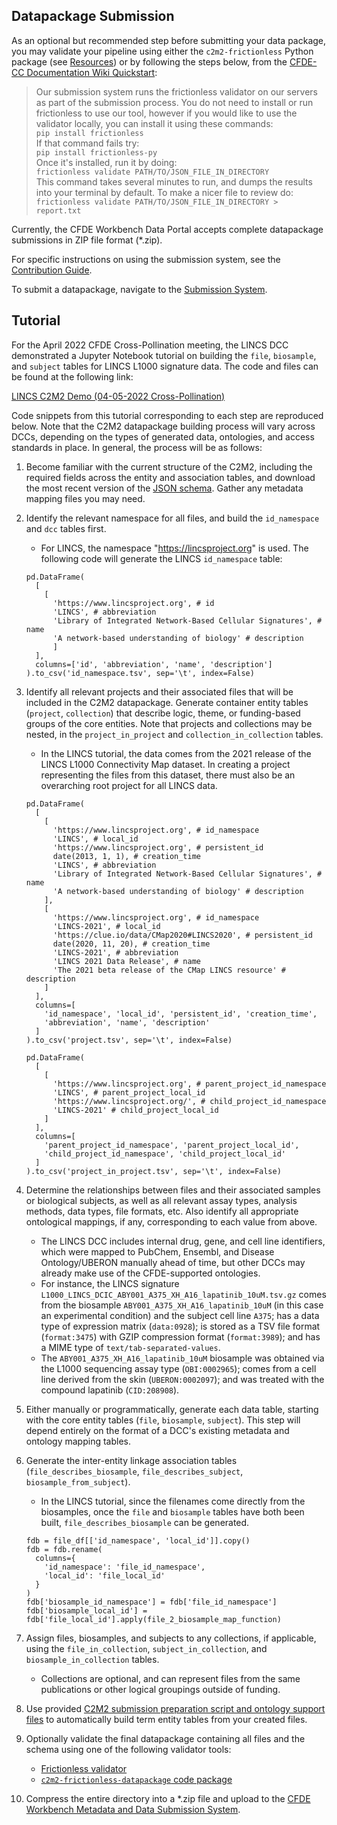 
## Datapackage Submission

As an optional but recommended step before submitting your data package, you may validate your pipeline using either the `c2m2-frictionless` Python package (see [Resources](#resources)) or by following the steps below, from the [CFDE-CC Documentation Wiki Quickstart](https://github.com/nih-cfde/published-documentation/wiki/Quickstart#optional-frictionless): 

> Our submission system runs the frictionless validator on our servers as part of the submission process. You do not need to install or run frictionless to use our tool, however if you would like to use the validator locally, you can install it using these commands:  
`pip install frictionless`  
If that command fails try:  
`pip install frictionless-py`  
Once it's installed, run it by doing:  
`frictionless validate PATH/TO/JSON_FILE_IN_DIRECTORY`  
This command takes several minutes to run, and dumps the results into your terminal by default. To make a nicer file to review do:  
`frictionless validate PATH/TO/JSON_FILE_IN_DIRECTORY > report.txt`  

Currently, the CFDE Workbench Data Portal accepts complete datapackage submissions in ZIP file format (*.zip). 

For specific instructions on using the submission system, see the [Contribution Guide](https://data.cfde.cloud/submit).

To submit a datapackage, navigate to the [Submission System](https://data.cfde.cloud/submit/form).

## Tutorial
For the April 2022 CFDE Cross-Pollination meeting, the LINCS DCC demonstrated a Jupyter Notebook tutorial on building the `file`, `biosample`, and `subject` tables for LINCS L1000 signature data. The code and files can be found at the following link: 

[LINCS C2M2 Demo (04-05-2022 Cross-Pollination)](https://github.com/nih-cfde/LINCS-metadata/tree/main/scripts/April-CrossPollination-Demo)

Code snippets from this tutorial corresponding to each step are reproduced below. Note that the C2M2 datapackage building process will vary across DCCs, depending on the types of generated data, ontologies, and access standards in place. In general, the process will be as follows: 

1. Become familiar with the current structure of the C2M2, including the required fields across the entity and association tables, and download the most recent version of the [JSON schema](https://osf.io/c63aw/). Gather any metadata mapping files you may need. 

2. Identify the relevant namespace for all files, and build the `id_namespace` and `dcc` tables first. 

    - For LINCS, the namespace "https://lincsproject.org" is used. The following code will generate the LINCS `id_namespace` table: 
    ```
    pd.DataFrame(
      [
        [
          'https://www.lincsproject.org', # id
          'LINCS', # abbreviation
          'Library of Integrated Network-Based Cellular Signatures', # name
          'A network-based understanding of biology' # description
          ]
      ], 
      columns=['id', 'abbreviation', 'name', 'description']
    ).to_csv('id_namespace.tsv', sep='\t', index=False)
    ```

3. Identify all relevant projects and their associated files that will be included in the C2M2 datapackage. Generate container entity tables (`project`, `collection`) that describe logic, theme, or funding-based groups of the core entities. Note that projects and collections may be nested, in the `project_in_project` and `collection_in_collection` tables. 

    - In the LINCS tutorial, the data comes from the 2021 release of the LINCS L1000 Connectivity Map dataset. In creating a project representing the files from this dataset, there must also be an overarching root project for all LINCS data. 
    ```
    pd.DataFrame(
      [
        [ 
          'https://www.lincsproject.org', # id_namespace
          'LINCS', # local_id
          'https://www.lincsproject.org', # persistent_id
          date(2013, 1, 1), # creation_time
          'LINCS', # abbreviation
          'Library of Integrated Network-Based Cellular Signatures', # name
          'A network-based understanding of biology' # description
        ], 
        [
          'https://www.lincsproject.org', # id_namespace
          'LINCS-2021', # local_id
          'https://clue.io/data/CMap2020#LINCS2020', # persistent_id
          date(2020, 11, 20), # creation_time
          'LINCS-2021', # abbreviation
          'LINCS 2021 Data Release', # name
          'The 2021 beta release of the CMap LINCS resource' # description
        ]
      ], 
      columns=[
        'id_namespace', 'local_id', 'persistent_id', 'creation_time', 
        'abbreviation', 'name', 'description'
      ]
    ).to_csv('project.tsv', sep='\t', index=False)

    pd.DataFrame(
      [
        [
          'https://www.lincsproject.org', # parent_project_id_namespace
          'LINCS', # parent_project_local_id
          'https://www.lincsproject.org/', # child_project_id_namespace
          'LINCS-2021' # child_project_local_id
        ]
      ],
      columns=[
        'parent_project_id_namespace', 'parent_project_local_id',
        'child_project_id_namespace', 'child_project_local_id'
      ]
    ).to_csv('project_in_project.tsv', sep='\t', index=False)
    ```

4. Determine the relationships between files and their associated samples or biological subjects, as well as all relevant assay types, analysis methods, data types, file formats, etc. Also identify all appropriate ontological mappings, if any, corresponding to each value from above. 

    - The LINCS DCC includes internal drug, gene, and cell line identifiers, which were mapped to PubChem, Ensembl, and Disease Ontology/UBERON manually ahead of time, but other DCCs may already make use of the CFDE-supported ontologies. 
    - For instance, the LINCS signature `L1000_LINCS_DCIC_ABY001_A375_XH_A16_lapatinib_10uM.tsv.gz` comes from the biosample `ABY001_A375_XH_A16_lapatinib_10uM` (in this case an experimental condition) and the subject cell line `A375`; has a data type of expression matrix (`data:0928`); is stored as a TSV file format (`format:3475`) with GZIP compression format (`format:3989`); and has a MIME type of `text/tab-separated-values`. 
    - The `ABY001_A375_XH_A16_lapatinib_10uM` biosample was obtained via the L1000 sequencing assay type (`OBI:0002965`); comes from a cell line derived from the skin (`UBERON:0002097`); and was treated with the compound lapatinib (`CID:208908`). 

5. Either manually or programmatically, generate each data table, starting with the core entity tables (`file`, `biosample`, `subject`). This step will depend entirely on the format of a DCC's existing metadata and ontology mapping tables. 

6. Generate the inter-entity linkage association tables (`file_describes_biosample`, `file_describes_subject`, `biosample_from_subject`). 
    
    - In the LINCS tutorial, since the filenames come directly from the biosamples, once the `file` and `biosample` tables have both been built, `file_describes_biosample` can be generated. 
    ```
    fdb = file_df[['id_namespace', 'local_id']].copy()
    fdb = fdb.rename(
      columns={
        'id_namespace': 'file_id_namespace', 
        'local_id': 'file_local_id'
      }
    )
    fdb['biosample_id_namespace'] = fdb['file_id_namespace']
    fdb['biosample_local_id'] = fdb['file_local_id'].apply(file_2_biosample_map_function)
    ```

7. Assign files, biosamples, and subjects to any collections, if applicable, using the `file_in_collection`, `subject_in_collection`, and `biosample_in_collection` tables. 

    - Collections are optional, and can represent files from the same publications or other logical groupings outside of funding. 

8. Use provided [C2M2 submission preparation script and ontology support files](https://osf.io/bq6k9/) to automatically build term entity tables from your created files. 

9. Optionally validate the final datapackage containing all files and the schema using one of the following validator tools:
    - [Frictionless validator](#datapackage-submission)
    - [`c2m2-frictionless-datapackage` code package](#resources)
    
10. Compress the entire directory into a *.zip file and upload to the [CFDE Workbench Metadata and Data Submission System](https://data.cfde.cloud/submit/form). 

